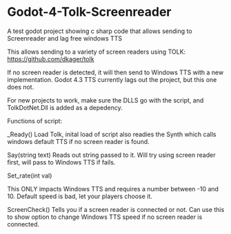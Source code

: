 # Godot-4-Tolk-Screenreader
A test godot project showing c sharp code that allows sending to Screenreader and lag free windows TTS

This allows sending to a variety of screen readers using TOLK:
https://github.com/dkager/tolk

If no screen reader is detected, it will then send to Windows TTS with a new implementation. 
Godot 4.3 TTS currently lags out the project, but this one does not.

For new projects to work, make sure the DLLS go with the script, and TolkDotNet.Dll is added as a depedency.

Functions of script:

_Ready()
Load Tolk, inital load of script also readies the Synth which calls windows default TTS if no screen reader is found.

Say(string text)
Reads out string passed to it. Will try using screen reader first, will pass to Windows TTS if fails.


Set_rate(int val)

This ONLY impacts Windows TTS and requires a number between -10 and 10. 
Default speed is bad, let your players choose it.

ScreenCheck()
Tells you if a screen reader is connected or not. 
Can use this to show option to change Windows TTS speed if no screen reader is connected. 
